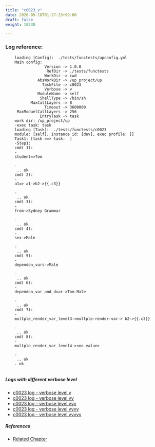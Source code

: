 ```yaml
---
title: "c0023_v"
date: 2020-09-18T01:27:23+99:00
draft: false
weight: 10230

---
```


### Log reference: <no value>

```
    loading [Config]:  ./tests/functests/upconfig.yml
    Main config:
                 Version -> 1.0.0
                  RefDir -> ./tests/functests
                 WorkDir -> cwd
              AbsWorkDir -> /up_project/up
                TaskFile -> c0023
                 Verbose -> v
              ModuleName -> self
               ShellType -> /bin/sh
           MaxCallLayers -> 8
                 Timeout -> 3600000
     MaxModuelCallLayers -> 256
               EntryTask -> task
    work dir: /up_project/up
    -exec task: task
    loading [Task]:  ./tests/functests/c0023
    module: [self], instance id: [dev], exec profile: []
    Task1: [task ==> task:  ]
    -Step1:
    cmd( 1):
    -
    student=>Tom
    
    -
     .. ok
    cmd( 2):
    -
    a1=> a1->b2->{{.c3}}
    
    -
     .. ok
    cmd( 3):
    -
    from->Sydney Grammar
    
    -
     .. ok
    cmd( 4):
    -
    sex->Male
    
    -
     .. ok
    cmd( 5):
    -
    dependon_vars->Male
    
    -
     .. ok
    cmd( 6):
    -
    dependon_var_and_dvar->Tom-Male
    
    -
     .. ok
    cmd( 7):
    -
    multple_render_var_level3->multple-render-var-> b2->{{.c3}}
    
    -
     .. ok
    cmd( 8):
    -
    multple_render_var_level4-><no value>
    
    -
     .. ok
    . ok
    
```

##### Logs with different verbose level
* [c0023 log - verbose level v](../../logs/c0023_v)
* [c0023 log - verbose level vv](../../logs/c0023_vv)
* [c0023 log - verbose level vvv](../../logs/c0023_vvv)
* [c0023 log - verbose level vvvv](../../logs/c0023_vvvv)
* [c0023 log - verbose level vvvvv](../../logs/c0023_vvvvv)

##### References
* [Related Chapter](../../dvars/c0023)
